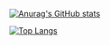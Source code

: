 [![Anurag's GitHub stats](https://github-readme-stats.vercel.app/api?username=pkulev&show_icons=true&count_private=true&include_all_commits=true)](https://github.com/anuraghazra/github-readme-stats)

[![Top Langs](https://github-readme-stats.vercel.app/api/top-langs/?username=pkulev&langs_count=8&hide=assembly,html&layout=compact)](https://github.com/anuraghazra/github-readme-stats)
